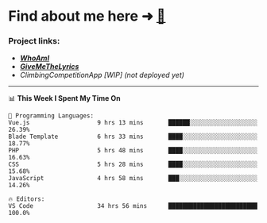 # Find about me here ➜ [🧑](https://pauabella.dev)

### Project links:
- ***[WhoAmI](https://pauabella.dev)***
- ***[GiveMeTheLyrics](https://pauabella.dev/GiveMeTheLyrics)***
- *ClimbingCompetitionApp [WIP] (not deployed yet)*

---
<!--START_SECTION:waka-->
📊 **This Week I Spent My Time On** 

```text
💬 Programming Languages: 
Vue.js                   9 hrs 13 mins       ██████░░░░░░░░░░░░░░░░░░░   26.39% 
Blade Template           6 hrs 33 mins       ████░░░░░░░░░░░░░░░░░░░░░   18.77% 
PHP                      5 hrs 48 mins       ████░░░░░░░░░░░░░░░░░░░░░   16.63% 
CSS                      5 hrs 28 mins       ████░░░░░░░░░░░░░░░░░░░░░   15.68% 
JavaScript               4 hrs 58 mins       ███░░░░░░░░░░░░░░░░░░░░░░   14.26%

🔥 Editors: 
VS Code                  34 hrs 56 mins      █████████████████████████   100.0%

```


<!--END_SECTION:waka-->